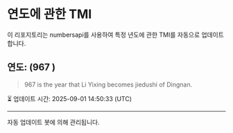 
# 연도에 관한 TMI

이 리포지토리는 numbersapi를 사용하여 특정 년도에 관한 TMI를 자동으로 업데이트합니다.

## 연도: (967 )
> 967 is the year that Li Yixing becomes jiedushi of Dingnan.

⏳ 업데이트 시간: 2025-09-01 14:50:33 (UTC)

---
자동 업데이트 봇에 의해 관리됩니다.
